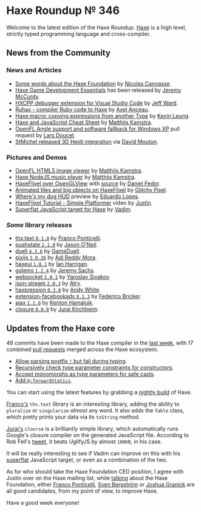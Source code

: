 [_template]: ../templates/roundup.html
[date]: / "2015-11-30 13:14:00"
[modified]: / "2015-11-30 13:14:00"
[published]: / "2015-11-30 13:14:00"
[“”]: a ""
# Haxe Roundup № 346

Welcome to the latest edition of the Haxe Roundup. [Haxe](http://haxe.org/?utm_source=haxe.io "Haxe.org")
is a high level, strictly typed programming language and cross-compiler.
	
## News from the Community

### News and Articles

- [Some words about the Haxe Foundation][l1] by [Nicolas Cannasse][tw1].
- [Haxe Game Development Essentials][l4] has been released by [Jeremy McCurdy][tw4].
- [HXCPP debugger extension for Visual Studio Code][l7] by [Jeff Ward][tw7].
- [Ruhax - compiler Ruby code to Haxe][l8] by [Axel Anceau][tw8].
- [Haxe macro: copying expressions from another Type][l2] by [Kevin Leung][tw2].
- [Haxe and JavaScript Cheat Sheet][l3] by [Matthijs Kamstra][tw3].
- [OpenFL Angle support and software fallback for Windows XP][l5] pull request by [Lars Doucet][tw5].
- [StMichel released 3D Heidi integration][l6] via [David Mouton][tw6].

### Pictures and Demos

- [OpenFL HTML5 image viewer][l9] by [Matthijs Kamstra][tw3].
- [Haxe NodeJS music player][l10] by [Matthijs Kamstra][tw3].
- [HaxeFlixel over OpenGLView][l11] with [source][l12] by [Daniel Fedor][tw9].
- [Animated tiles and big objects on HaxeFlixel][l13] by [Glitchy Pixel][tw10].
- [Where's my dog HUD][l14] preview by [Eduardo Lopes][tw11].
- [HaxeFlixel Tutorial - Simple Platformer][l15] video by [Justin][tw12].
- [Superflat JavaScript target for Haxe][l16] by [Vadim][tw13].

### _Some_ library releases

- [thx.text `0.1.0`][l17] by [Franco Ponticelli][tw14].
- [pushstate `2.1.0`][l18] by [Jason O'Neil][tw15].
- [duell `4.3.6`][l19] by [GameDuell][tw16].
- [pixijs `3.0.26`][l20] by [Adi Reddy Mora][tw17].
- [haxeui `1.8.1`][l21] by [Ian Harrigan][tw18].
- [golems `1.2.4`][l22] by [Jeremy Sachs][tw19].
- [websocket `2.0.1`][l23] by [Yaroslav Sivakov][tw20].
- [json-stream `2.0.3`][l24] by [Atry][gh1].
- [haxpression `0.3.0`][l25] by [Andy White][gh2].
- [extension-facebookads `0.1.3`][l26] by [Federico Bricker][tw21].
- [ajax `1.1.0`][l27] by [Kenton Hamaluik][gh3].
- [closure `0.0.0`][l28] by [Juraj Kirchheim][tw22].

## Updates from the Haxe core

48 commits have been made to the Haxe compiler in the [last week][l29], with 
17 combined [pull requests][l30] merged across the Haxe ecosystem.

- [Allow parsing postfix `!` but fail during typing][l31].
- [Recursively check type parameter constraints for constructors][l32].
- [Accept monomorphs as type parameters for safe casts][l33].
- [Add `@:forwardStatics`][l34].

You can start using the latest features by grabbing a [nightly build][l35] of Haxe.

[Franco's][tw14] `thx.text` library is an interesting library, adding the ability to
`pluralize` or `singularize` _almost_ any word. It also adds the `Table` class, which
pretty prints your data via its `toString` method.

[Juraj's][tw22] `clourse` is a brilliantly simple library, which automatically
runs Google's closure compiler on the generated JavaScript file. According to
Rob Fell's [tweet][l37], it beats UglifyJS by almost `100KB`, in his case.

It will be really interesting to see if Vadim can improve on this with his
[superflat][l16] JavaScript target, or even as a combination of the two.

As for who should take the Haxe Foundation CEO position, I agree with Justin over
on the Haxe mailing list, while [talking][l36] about the Haxe Foundation, either
[Franco Ponticelli][tw14], [Sven Bergström][tw23] or [Joshua Granick][tw24] are all
good candidates, from my point of view, to improve Haxe.

Have a good week everyone!

[gh3]: https://github.com/FuzzyWuzzie "@FuzzyWuzzie"
[gh2]: https://github.com/andywhite37 "@andywhite37"
[gh1]: https://github.com/Atry "@Atry"

[tw24]: https://twitter.com/singmajesty "@singmajesty"
[tw23]: https://twitter.com/___discovery "@___discovery"
[tw22]: https://twitter.com/back2dos "@back2dos"
[tw21]: https://twitter.com/fbricker "@fbricker"
[tw20]: https://twitter.com/yar3333_ru "@yar3333_ru"
[tw19]: https://twitter.com/rezmason "@rezmason"
[tw18]: https://twitter.com/IanHarrigan1982 "@IanHarrigan1982"
[tw17]: https://twitter.com/adireddy "@adireddy"
[tw16]: https://twitter.com/GameDuell "@GameDuell"
[tw15]: https://twitter.com/jasonaoneil "@jasonaoneil"
[tw14]: https://twitter.com/fponticelli "@fponticelli"
[tw13]: https://twitter.com/YellowAfterlife "@YellowAfterlife"
[tw12]: https://twitter.com/JuiceBoos "@JuiceBoos"
[tw11]: https://twitter.com/EdoardoLopes "@EdoardoLopes"
[tw10]: https://twitter.com/glitchypixel "@glitchypixel"
[tw9]: https://twitter.com/dcfedor "@dcfedor"
[tw8]: https://twitter.com/PeekMo "@PeekMo"
[tw7]: https://twitter.com/Jeff__Ward "@Jeff__Ward"
[tw6]: https://twitter.com/damoebius "@damoebius"
[tw5]: https://twitter.com/larsiusprime "@larsiusprime"
[tw4]: https://twitter.com/JeremyMcCurdy "@JeremyMcCurdy"
[tw3]: https://twitter.com/MatthijsKamstra "@MatthijsKamstra"
[tw2]: https://twitter.com/kevinresol "@kevinresol"
[tw1]: https://twitter.com/ncannasse "@ncannasse"

[l37]: https://twitter.com/hypersurge/status/669308838596624384 "Rob Fell JavaScript output"
[l36]: https://groups.google.com/forum/#!topic/haxelang/MqtAppXRvqU "Discussing the Haxe Foundation and its CEO"
[l35]: http://build.haxe.org "Nightly Build of Haxe"
[l34]: https://github.com/HaxeFoundation/haxe/commit/98407abfd3416c215475416de9bcab176d759547 "Add @:forwardStatics"
[l33]: https://github.com/HaxeFoundation/haxe/commit/30cda5213d835246e61d3d26866dd148be0d7447 "Accept monomorphs as type parameters for safe casts"
[l32]: https://github.com/HaxeFoundation/haxe/commit/3271892954c10b4e8452734c80c10b14060e0dc6 "Recursively check type parameter constraints for constructors"
[l31]: https://github.com/HaxeFoundation/haxe/commit/2a5c5cb2204b69d91631cf4c75e568e269693123 "Allow parsing postfix ! but fail during typing"
[l30]: https://github.com/issues?utf8=%E2%9C%93&q=is%3Apr+org%3Ahaxefoundation+org%3Aopenfl+org%3Asnowkit+org%3AKTXSoftware+org%3Ahaxeflixel+org%3Ahaxepunk+org%3Ahttps%3A%2F%2Fgithub.com%2Fnmehost+is%3Amerged+merged%3A2015-11-23..2015-11-30+ "Haxe Ecosystem merged pull requests on GitHub"
[l29]: https://github.com/HaxeFoundation/haxe/compare/development@%7B2015-11-23%7D...development@%7B2015-11-30%7D "Haxe Compiler commits from the last week"
[l28]: http://lib.haxe.org/p/closure/ "closure on HaxeLib"
[l27]: http://lib.haxe.org/p/Ajax "Ajax on HaxeLib"
[l26]: http://lib.haxe.org/p/extension-facebookads "extension-facebookads on HaxeLib"
[l25]: http://lib.haxe.org/p/haxpression "haxpression on HaxeLib"
[l24]: http://lib.haxe.org/p/json-stream "json-stream on HaxeLib"
[l23]: http://lib.haxe.org/p/websocket "websocket on HaxeLib"
[l22]: http://lib.haxe.org/p/golems "golems on HaxeLib"
[l21]: http://lib.haxe.org/p/haxeui "haxeui on HaxeLib"
[l20]: http://lib.haxe.org/p/pixijs "pixijs on HaxeLib"
[l19]: http://lib.haxe.org/p/duell "duell on HaxeLib"
[l18]: http://lib.haxe.org/p/pushstate "pushstate on HaxeLib"
[l17]: http://lib.haxe.org/p/thx.text "thx.text on HaxeLib"
[l16]: https://twitter.com/YellowAfterlife/status/670772357867413505 "Superflat JavaScript target for Haxe"
[l15]: https://twitter.com/JuiceBoos/status/671042792404164609 "HaxeFlixel Tutorial - Simple Platformer"
[l14]: https://twitter.com/EdoardoLopes/status/670677365887008769 "Where's my dog HUD"
[l13]: https://twitter.com/glitchypixel/status/670717139171549188 "Animated tiles and big objects on HaxeFlixel"
[l12]: https://github.com/dcfedor/HaxeFlixelOverGL "HaxeFlixelOverGL on GitHub"
[l11]: https://twitter.com/dcfedor/status/669654167573561344 "HaxeFlixel over OpenGLView"
[l10]: https://twitter.com/MatthijsKamstra/status/670560462568820737 "Haxe NodeJS Music Player"
[l9]: https://twitter.com/MatthijsKamstra/status/669443661994852352 "OpenFL HTML5 image viewer"
[l8]: https://github.com/Peekmo/ruhax "Ruhax on GitHub"
[l7]: https://twitter.com/Jeff__Ward/status/669406020712734720 "Haxe HXCPP debugger for visual Studio Code"
[l6]: http://www.atelierstmichel.fr/les-biscuits/2865-coffret-galettes-personnalise-2990001004504.html "StMichel Heidi integration"
[l5]: https://github.com/openfl/lime/pull/641 "OpenFL Angle support and software fallback for Windows XP on GitHub"
[l4]: https://twitter.com/JeremyMcCurdy/status/670215177955057664 "Haxe Game Development Essentials has been released"
[l3]: https://matthijskamstra.github.io/haxejs/haxejs/cheatsheet.html "Haxe and JavaScript Cheat Sheet"
[l2]: http://www.kevinresol.com/2015-11-26/haxe-macro-copying-expressions-from-another-type/ "Haxe macro: copying expressions from another Type"
[l1]: https://medium.com/@ncannasse/some-words-about-haxe-foundation-e97a4e9d7e41#.pufkv91j7 "Some words about the Haxe Foundation"